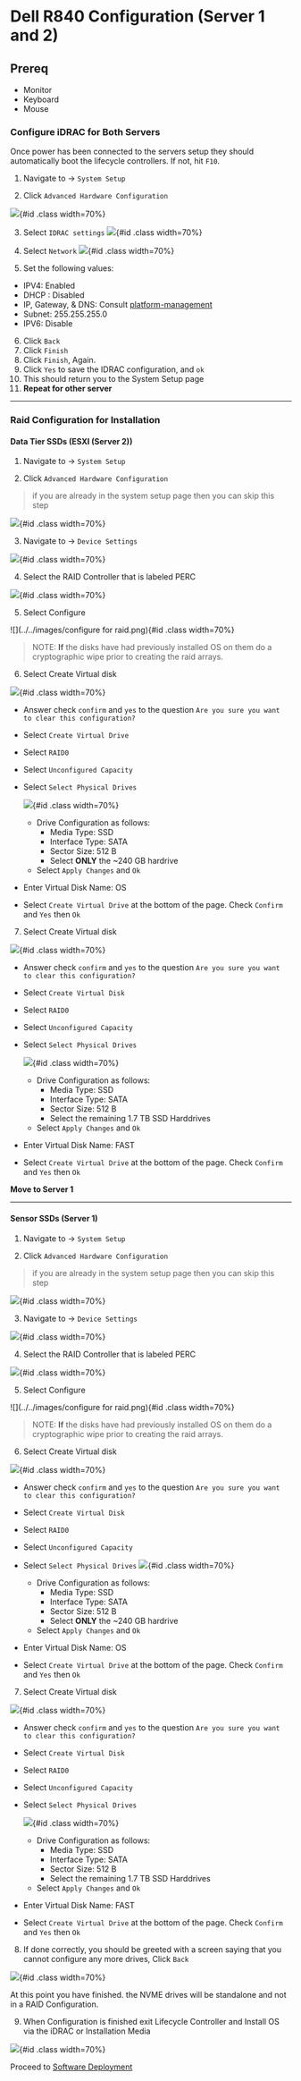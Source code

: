 # Dell R840 Configuration (Server 1 and 2)

## Prereq
- Monitor
- Keyboard
- Mouse

### Configure iDRAC for Both Servers

Once power has been connected to the servers setup they should automatically boot the lifecycle controllers. If not, hit `F10`.


1. Navigate to -> `System Setup`

2. Click `Advanced Hardware Configuration`

  ![](../../images/lifecyclecontroller.png){#id .class width=70%}

3. Select `IDRAC settings`
  ![](../../images/IMG_20190105_101747.jpg){#id .class width=70%}

4. Select `Network`
  ![](../../images/IMG_20190105_101906.jpg){#id .class width=70%}

5. Set the following values:
  - IPV4: Enabled
  - DHCP : Disabled
  - IP, Gateway, & DNS: Consult [platform-management](../platform-management.md)
  - Subnet: 255.255.255.0
  - IPV6: Disable

6. Click `Back`
7. Click `Finish`
8. Click `Finish`, Again.
9. Click `Yes` to save the IDRAC configuration, and `ok`
10. This should return you to the System Setup page
11. **Repeat for other server**

___

### Raid Configuration for Installation

#### Data Tier SSDs (ESXI (Server 2))
1. Navigate to -> `System Setup`

2. Click `Advanced Hardware Configuration`
> if you are already in the system setup page then you can skip this step

  ![](../../images/lifecyclecontroller.png){#id .class width=70%}

3. Navigate to -> `Device Settings`

  ![](../../images/IMG_20190105_093432.jpg){#id .class width=70%}

4. Select the RAID Controller that is labeled PERC

  ![](../../images/IMG_20190105_093446.jpg){#id .class width=70%}

5. Select Configure

  ![](../../images/configure for raid.png){#id .class width=70%}

>NOTE: **If** the disks have had previously installed OS on them do a cryptographic wipe prior to creating the raid arrays.

6. Select Create Virtual disk

  ![](../../images/IMG_20190105_093919.jpg){#id .class width=70%}


  - Answer check `confirm` and `yes` to the question `Are you sure you want to clear this configuration?`

  - Select `Create Virtual Drive`

  - Select `RAID0`

  - Select `Unconfigured Capacity`

  - Select `Select Physical Drives`

    ![](../../images/IMG_20190105_094155.jpg){#id .class width=70%}

    - Drive Configuration as follows:
      - Media Type: SSD
      - Interface Type: SATA
      - Sector Size: 512 B
      - Select **ONLY** the ~240 GB hardrive
    - Select `Apply Changes` and `Ok`
  - Enter Virtual Disk Name: OS
  - Select `Create Virtual Drive` at the bottom of the page. Check `Confirm` and `Yes` then `Ok`

7. Select Create Virtual disk

  ![](../../images/IMG_20190105_093919.jpg){#id .class width=70%}


  - Answer check `confirm` and `yes` to the question `Are you sure you want to clear this configuration?`

  - Select `Create Virtual Disk`

  - Select `RAID0`

  - Select `Unconfigured Capacity`

  - Select `Select Physical Drives`

    ![](../../images/IMG_20190105_094155.jpg){#id .class width=70%}

    - Drive Configuration as follows:
      - Media Type: SSD
      - Interface Type: SATA
      - Sector Size: 512 B
      - Select the remaining 1.7 TB SSD Harddrives
    - Select `Apply Changes` and `Ok`
  - Enter Virtual Disk Name: FAST
  - Select `Create Virtual Drive` at the bottom of the page. Check `Confirm` and `Yes` then `Ok`

**Move to Server 1**
___

#### Sensor SSDs (Server 1)
1. Navigate to -> `System Setup`

2. Click `Advanced Hardware Configuration`
> if you are already in the system setup page then you can skip this step

  ![](../../images/lifecyclecontroller.png){#id .class width=70%}

3. Navigate to -> `Device Settings`

  ![](../../images/IMG_20190105_093432.jpg){#id .class width=70%}

4. Select the RAID Controller that is labeled PERC

  ![](../../images/IMG_20190105_093446.jpg){#id .class width=70%}

5. Select Configure

  ![](../../images/configure for raid.png){#id .class width=70%}

> NOTE: **If** the disks have had previously installed OS on them do a cryptographic wipe prior to creating the raid arrays.

6. Select Create Virtual disk

  ![](../../images/IMG_20190105_093919.jpg){#id .class width=70%}

  - Answer check `confirm` and `yes` to the question `Are you sure you want to clear this configuration?`

  - Select `Create Virtual Disk`

  - Select `RAID0`

  - Select `Unconfigured Capacity`

  - Select `Select Physical Drives`
    ![](../../images/IMG_20190105_094155.jpg){#id .class width=70%}

    - Drive Configuration as follows:
      - Media Type: SSD
      - Interface Type: SATA
      - Sector Size: 512 B
      - Select **ONLY** the ~240 GB hardrive
    - Select `Apply Changes` and `Ok`
  - Enter Virtual Disk Name: OS
  - Select `Create Virtual Drive` at the bottom of the page. Check `Confirm` and `Yes` then `Ok`

7. Select Create Virtual disk

  ![](../../images/IMG_20190105_093919.jpg){#id .class width=70%}

  - Answer check `confirm` and `yes` to the question `Are you sure you want to clear this configuration?`

  - Select `Create Virtual Disk`

  - Select `RAID0`

  - Select `Unconfigured Capacity`

  - Select `Select Physical Drives`

    ![](../../images/IMG_20190105_094155.jpg){#id .class width=70%}

    - Drive Configuration as follows:
      - Media Type: SSD
      - Interface Type: SATA
      - Sector Size: 512 B
      - Select the remaining 1.7 TB SSD Harddrives
    - Select `Apply Changes` and `Ok`
  - Enter Virtual Disk Name: FAST
  - Select `Create Virtual Drive` at the bottom of the page. Check `Confirm` and `Yes` then `Ok`


8. If done correctly, you should be greeted with a screen saying that you cannot configure any more drives, Click `Back`

  ![](../../images/IMG_20190105_095721.jpg){#id .class width=70%}

At this point you have finished. the NVME drives will be standalone and not in a RAID Configuration.


9. When Configuration is finished exit Lifecycle Controller and Install OS via the iDRAC or Installation Media

  ![](../../images/lifecyclecontroller.png){#id .class width=70%}

Proceed to [Software Deployment](../topics/software-deployment.md)
